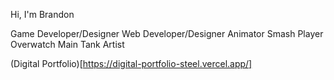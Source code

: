 Hi, I'm Brandon

Game Developer/Designer
Web Developer/Designer
Animator
Smash Player
Overwatch Main Tank
Artist

(Digital Portfolio)[https://digital-portfolio-steel.vercel.app/]
